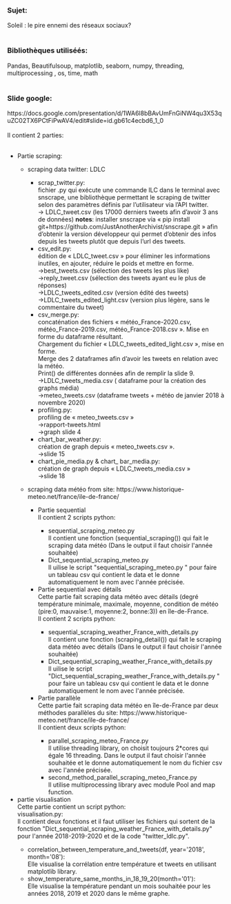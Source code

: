 <!DOCTYPE html>
<html>
<body>
  <h3>Sujet: </h3>Soleil : le pire ennemi des réseaux sociaux? <br/><br/>
  <h3> Bibliothèques utiliséés:</h3> Pandas, Beautifulsoup, matplotlib, seaborn, numpy, threading, multiprocessing , os, time, math <br/><br/>
  <h3>Slide google: </h3>  https://docs.google.com/presentation/d/1WA6l8bBAvUmFnGiNW4qu3X53quZC02TX6PCtFiPwAV4/edit#slide=id.gb61c4ecbd6_1_0 <br/><br/>
  Il contient 2 parties: <br/><br/> 
    <ul>
    <li>Partie scraping: </li> 	
	<ul>
	<li>scraping data twitter: LDLC </li>
	<ul>
         <li>scrap_twitter.py: </li>
                  fichier .py qui exécute une commande ILC dans le terminal avec snscrape, une bibliothèque permettant le scraping de twitter selon des paramètres définis par l’utilisateur via l’API twitter. </br>
          → LDLC_tweet.csv (les 17000 derniers tweets afin d’avoir 3 ans de données)
          <B>notes</B>: installer snscrape via « pip install git+https://github.com/JustAnotherArchivist/snscrape.git » afin d’obtenir la version développeur qui permet d’obtenir des infos depuis les tweets plutôt que depuis l’url des tweets.
          <li>csv_edit.py: </li>
           édition de « LDLC_tweet.csv » pour éliminer les informations inutiles, en ajouter, réduire le poids et mettre en forme.</br>
          →best_tweets.csv (sélection des tweets les plus like)</br>
          →reply_tweet.csv (sélection des tweets ayant eu le plus de réponses)</br>
          →LDLC_tweets_edited.csv (version édité des tweets)</br>
          →LDLC_tweets_edited_light.csv (version plus légère, sans le commentaire du tweet)
          <li>csv_merge.py: </li>
          concaténation des fichiers « météo_France-2020.csv, météo_France-2019.csv, météo_France-2018.csv ». Mise en forme du dataframe résultant.</br>
          Chargement du fichier « LDLC_tweets_edited_light.csv », mise en forme.</br>
          Merge des 2 dataframes afin d’avoir les tweets en relation avec la météo.</br>
          Print() de différentes données afin de remplir la slide 9.</br>
          →LDLC_tweets_media.csv ( dataframe pour la création des graphs média)</br>
          →meteo_tweets.csv (dataframe tweets + météo de janvier 2018 à novembre 2020)
          <li>profiling.py: </li>
          profiling de « meteo_tweets.csv »</br>
		      →rapport-tweets.html</br>
		      →graph slide 4 </br>
          <li>chart_bar_weather.py: </li>
          création de graph depuis « meteo_tweets.csv ».</br>
			    →slide 15
          <li>chart_pie_media.py & chart_ bar_media.py:  </li>
          création de graph depuis « LDLC_tweets_media.csv »</br>
						→slide 18
	</ul>
        </ul>
      <ul>
        <li>scraping data météo from site:  https://www.historique-meteo.net/france/ile-de-france/ </li>
          <ul>
            <li>Partie sequential</li>
            Il contient 2 scripts python: <br/>
            <ul>
              <li>sequential_scraping_meteo.py </li>
              Il contient une fonction (sequential_scraping()) qui fait le scraping data météo (Dans le output il faut choisir l'année souhaitée) <br/>
              <li> Dict_sequential_scraping_meteo.py </li>
              Il uilise le script "sequential_scraping_meteo.py " pour faire un tableau csv qui contient le data et le donne automatiquement le nom avec l'année précisée.
            </ul>
            <li>Partie sequential avec détails</li>
            Cette partie fait scraping data météo avec détails (degré température minimale, maximale, moyenne, condition de météo (pire:0, mauvaise:1, moyenne:2, bonne:3))                  en île-de-France. <br/>
         Il contient 2 scripts python:
            <ul>
              <li>sequential_scraping_weather_France_with_details.py</li>
              Il contient une fonction (scraping_detail()) qui fait le scraping data météo avec détails (Dans le output il faut choisir l'année souhaitée)
              <li>Dict_sequential_scraping_weather_France_with_details.py</li>
              Il uilise le script "Dict_sequential_scraping_weather_France_with_details.py " pour faire un tableau csv qui contient le data et le donne automatiquement le nom avec l'année précisée.
            </ul>
            <li>Partie parallèle</li>
            Cette partie fait scraping data météo en île-de-France par deux méthodes parallèles du site: https://www.historique-meteo.net/france/ile-de-france/ <br/>
                Il contient deux scripts python: <br/>
            <ul>
              <li>parallel_scraping_meteo_France.py</li> 
              Il utilise threading library, on choisit toujours 2*cores qui égale 16 threading. Dans le output il faut choisir l'année souhaitée et le donne automatiquement le nom du fichier csv avec l'année précisée.
              <li>second_method_parallel_scraping_meteo_France.py</li> 
              Il utilise multiprocessing library avec module Pool and map function.
            </ul>
          </ul>
      </ul>
    <li>partie visualisation</li>
    Cette partie contient un script python:<br/>
    visualisation.py:  <br/>
    Il contient deux fonctions et il faut utiliser les fichiers qui sortent de la fonction "Dict_sequential_scraping_weather_France_with_details.py" pour l'année 2018-2019-2020 et de la code "twitter_ldlc.py". 
  <ul>
    <li>correlation_between_temperature_and_tweets(df, year='2018', month='08'):</li>
    Elle visualise la corrélation entre température et tweets en utilisant matplotlib library.
     <li>show_temperature_same_months_in_18_19_20(month='01'):</li>
    Elle visualise la température pendant un mois souhaitée pour les années 2018, 2019 et 2020 dans le même graphe.
  </ul>
  </ol>
  
</body>
</html> 
